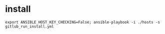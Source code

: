 # install
`export ANSIBLE_HOST_KEY_CHECKING=False; ansible-playbook -i ./hosts -s gitlub_run_install.yml`
